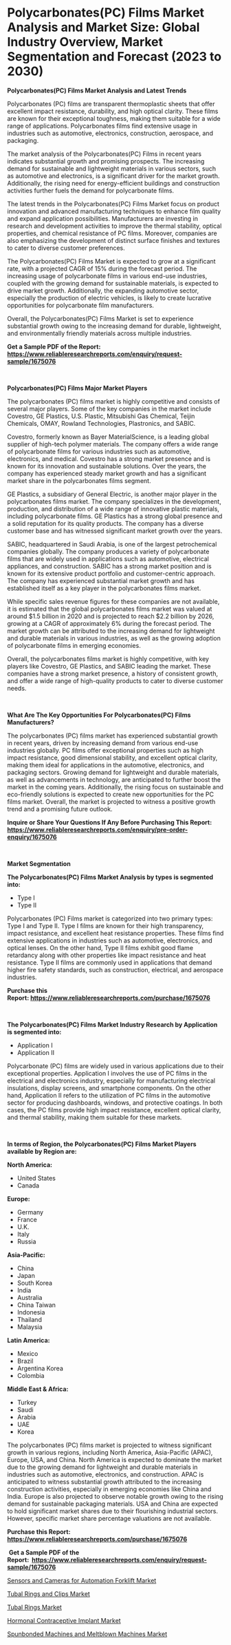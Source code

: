 <p><h1>Polycarbonates(PC) Films Market Analysis and Market Size: Global Industry Overview, Market Segmentation and Forecast (2023 to 2030)</h1></p><p><strong>Polycarbonates(PC) Films Market Analysis and Latest Trends</strong></p>
<p><p>Polycarbonates (PC) films are transparent thermoplastic sheets that offer excellent impact resistance, durability, and high optical clarity. These films are known for their exceptional toughness, making them suitable for a wide range of applications. Polycarbonates films find extensive usage in industries such as automotive, electronics, construction, aerospace, and packaging.</p><p>The market analysis of the Polycarbonates(PC) Films in recent years indicates substantial growth and promising prospects. The increasing demand for sustainable and lightweight materials in various sectors, such as automotive and electronics, is a significant driver for the market growth. Additionally, the rising need for energy-efficient buildings and construction activities further fuels the demand for polycarbonate films.</p><p>The latest trends in the Polycarbonates(PC) Films Market focus on product innovation and advanced manufacturing techniques to enhance film quality and expand application possibilities. Manufacturers are investing in research and development activities to improve the thermal stability, optical properties, and chemical resistance of PC films. Moreover, companies are also emphasizing the development of distinct surface finishes and textures to cater to diverse customer preferences.</p><p>The Polycarbonates(PC) Films Market is expected to grow at a significant rate, with a projected CAGR of 15% during the forecast period. The increasing usage of polycarbonate films in various end-use industries, coupled with the growing demand for sustainable materials, is expected to drive market growth. Additionally, the expanding automotive sector, especially the production of electric vehicles, is likely to create lucrative opportunities for polycarbonate film manufacturers.</p><p>Overall, the Polycarbonates(PC) Films Market is set to experience substantial growth owing to the increasing demand for durable, lightweight, and environmentally friendly materials across multiple industries.</p></p>
<p><strong>Get a Sample PDF of the Report:&nbsp; <a href="https://www.reliableresearchreports.com/enquiry/request-sample/1675076">https://www.reliableresearchreports.com/enquiry/request-sample/1675076</a></strong></p>
<p>&nbsp;</p>
<p><strong>Polycarbonates(PC) Films Major Market Players</strong></p>
<p><p>The polycarbonates (PC) films market is highly competitive and consists of several major players. Some of the key companies in the market include Covestro, GE Plastics, U.S. Plastic, Mitsubishi Gas Chemical, Teijin Chemicals, OMAY, Rowland Technologies, Plastronics, and SABIC.</p><p>Covestro, formerly known as Bayer MaterialScience, is a leading global supplier of high-tech polymer materials. The company offers a wide range of polycarbonate films for various industries such as automotive, electronics, and medical. Covestro has a strong market presence and is known for its innovation and sustainable solutions. Over the years, the company has experienced steady market growth and has a significant market share in the polycarbonates films segment.</p><p>GE Plastics, a subsidiary of General Electric, is another major player in the polycarbonates films market. The company specializes in the development, production, and distribution of a wide range of innovative plastic materials, including polycarbonate films. GE Plastics has a strong global presence and a solid reputation for its quality products. The company has a diverse customer base and has witnessed significant market growth over the years.</p><p>SABIC, headquartered in Saudi Arabia, is one of the largest petrochemical companies globally. The company produces a variety of polycarbonate films that are widely used in applications such as automotive, electrical appliances, and construction. SABIC has a strong market position and is known for its extensive product portfolio and customer-centric approach. The company has experienced substantial market growth and has established itself as a key player in the polycarbonates films market.</p><p>While specific sales revenue figures for these companies are not available, it is estimated that the global polycarbonates films market was valued at around $1.5 billion in 2020 and is projected to reach $2.2 billion by 2026, growing at a CAGR of approximately 6% during the forecast period. The market growth can be attributed to the increasing demand for lightweight and durable materials in various industries, as well as the growing adoption of polycarbonate films in emerging economies.</p><p>Overall, the polycarbonates films market is highly competitive, with key players like Covestro, GE Plastics, and SABIC leading the market. These companies have a strong market presence, a history of consistent growth, and offer a wide range of high-quality products to cater to diverse customer needs.</p></p>
<p>&nbsp;</p>
<p><strong>What Are The Key Opportunities For Polycarbonates(PC) Films Manufacturers?</strong></p>
<p><p>The polycarbonates (PC) films market has experienced substantial growth in recent years, driven by increasing demand from various end-use industries globally. PC films offer exceptional properties such as high impact resistance, good dimensional stability, and excellent optical clarity, making them ideal for applications in the automotive, electronics, and packaging sectors. Growing demand for lightweight and durable materials, as well as advancements in technology, are anticipated to further boost the market in the coming years. Additionally, the rising focus on sustainable and eco-friendly solutions is expected to create new opportunities for the PC films market. Overall, the market is projected to witness a positive growth trend and a promising future outlook.</p></p>
<p><strong>Inquire or Share Your Questions If Any Before Purchasing This Report: <a href="https://www.reliableresearchreports.com/enquiry/pre-order-enquiry/1675076">https://www.reliableresearchreports.com/enquiry/pre-order-enquiry/1675076</a></strong></p>
<p>&nbsp;</p>
<p><strong>Market Segmentation</strong></p>
<p><strong>The Polycarbonates(PC) Films Market Analysis by types is segmented into:</strong></p>
<p><ul><li>Type I</li><li>Type II</li></ul></p>
<p><p>Polycarbonates (PC) Films market is categorized into two primary types: Type I and Type II. Type I films are known for their high transparency, impact resistance, and excellent heat resistance properties. These films find extensive applications in industries such as automotive, electronics, and optical lenses. On the other hand, Type II films exhibit good flame retardancy along with other properties like impact resistance and heat resistance. Type II films are commonly used in applications that demand higher fire safety standards, such as construction, electrical, and aerospace industries.</p></p>
<p><strong>Purchase this Report:&nbsp;<a href="https://www.reliableresearchreports.com/purchase/1675076">https://www.reliableresearchreports.com/purchase/1675076</a></strong></p>
<p>&nbsp;</p>
<p><strong>The Polycarbonates(PC) Films Market Industry Research by Application is segmented into:</strong></p>
<p><ul><li>Application I</li><li>Application II</li></ul></p>
<p><p>Polycarbonate (PC) films are widely used in various applications due to their exceptional properties. Application I involves the use of PC films in the electrical and electronics industry, especially for manufacturing electrical insulations, display screens, and smartphone components. On the other hand, Application II refers to the utilization of PC films in the automotive sector for producing dashboards, windows, and protective coatings. In both cases, the PC films provide high impact resistance, excellent optical clarity, and thermal stability, making them suitable for these markets.</p></p>
<p>&nbsp;</p>
<p><strong>In terms of Region, the Polycarbonates(PC) Films Market Players available by Region are:</strong></p>
<p>
    <p> <strong> North America: </strong>
        <ul>
            <li>United States</li>
            <li>Canada</li>
        </ul>
        </p> 
    <p> <strong> Europe: </strong>
        <ul>
            <li>Germany</li>
            <li>France</li>
            <li>U.K.</li>
            <li>Italy</li>
            <li>Russia</li>
        </ul>
        </p> 
    <p> <strong> Asia-Pacific: </strong>
        <ul>
            <li>China</li>
            <li>Japan</li>
            <li>South Korea</li>
            <li>India</li>
            <li>Australia</li>
            <li>China Taiwan</li>
            <li>Indonesia</li>
            <li>Thailand</li>
            <li>Malaysia</li>
        </ul>
        </p> 
    <p> <strong> Latin America: </strong>
        <ul>
            <li>Mexico</li>
            <li>Brazil</li>
            <li>Argentina Korea</li>
            <li>Colombia</li>
        </ul>
        </p> 
    <p> <strong> Middle East & Africa: </strong>
        <ul>
            <li>Turkey</li>
            <li>Saudi</li>
            <li>Arabia</li>
            <li>UAE</li>
            <li>Korea</li>
        </ul>
    </p>
    </p>
<p><p>The polycarbonates (PC) films market is projected to witness significant growth in various regions, including North America, Asia-Pacific (APAC), Europe, USA, and China. North America is expected to dominate the market due to the growing demand for lightweight and durable materials in industries such as automotive, electronics, and construction. APAC is anticipated to witness substantial growth attributed to the increasing construction activities, especially in emerging economies like China and India. Europe is also projected to observe notable growth owing to the rising demand for sustainable packaging materials. USA and China are expected to hold significant market shares due to their flourishing industrial sectors. However, specific market share percentage valuations are not available.</p></p>
<p><strong>Purchase this Report: <a href="https://www.reliableresearchreports.com/purchase/1675076">https://www.reliableresearchreports.com/purchase/1675076</a></strong></p>
<p>&nbsp;<strong>Get a Sample PDF of the Report:&nbsp;&nbsp;<a href="https://www.reliableresearchreports.com/enquiry/request-sample/1675076">https://www.reliableresearchreports.com/enquiry/request-sample/1675076</a></strong></p>
<p><strong></strong></p>
<p><p><a href="https://medium.com/@evalynkoepp98698/sensors-and-cameras-for-automation-forklift-market-outlook-industry-overview-and-forecast-2023-to-162f9be8fc51">Sensors and Cameras for Automation Forklift Market</a></p><p><a href="https://www.linkedin.com/pulse/tubal-rings-clips-market-challenges-opportunities-growth-prrec/">Tubal Rings and Clips Market</a></p><p><a href="https://www.linkedin.com/pulse/tubal-rings-market-size-share-amp-trends-analysis-report-ayw1c/">Tubal Rings Market</a></p><p><a href="https://www.linkedin.com/pulse/hormonal-contraceptive-implant-market-size-2023-2030-mfpbc/">Hormonal Contraceptive Implant Market</a></p><p><a href="https://medium.com/@drakesporer988/spunbonded-machines-and-meltblown-machines-market-insights-into-market-cagr-market-trends-and-8c3c7e1f8dc5">Spunbonded Machines and Meltblown Machines Market</a></p></p>